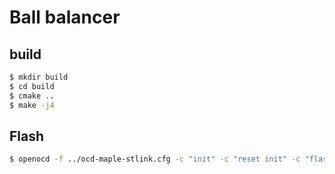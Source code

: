 # Ball balancer

## build
```sh
$ mkdir build
$ cd build
$ cmake ..
$ make -j4

```

## Flash
```sh
$ openocd -f ../ocd-maple-stlink.cfg -c "init" -c "reset init" -c "flash write_image erase ballbalancer.bin 0x08000000" -c "reset" -c "exit"
```


